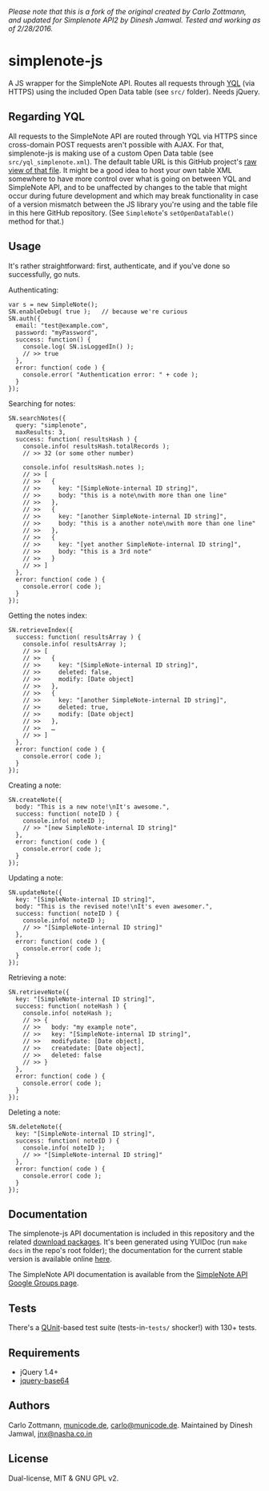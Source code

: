 *Please note that this is a fork of the original created by Carlo Zottmann, and updated for Simplenote  API2 by Dinesh Jamwal. Tested and working as of 2/28/2016.* 

# simplenote-js

A JS wrapper for the SimpleNote API.  Routes all requests through
[YQL](http://developer.yahoo.com/yql/) (via HTTPS) using the included
Open Data table (see `src/` folder).  Needs jQuery.


## Regarding YQL

All requests to the SimpleNote API are routed through YQL via HTTPS since 
cross-domain POST requests aren't possible with AJAX.  For that, simplenote-js
is making use of a custom Open Data table (see `src/yql_simplenote.xml`).  The
default table URL is this GitHub project's
[raw view of that file](http://github.com/carlo/simplenote-js/raw/master/src/yql_simplenote.xml).
It might be a good idea to host your own table XML somewhere to have more
control over what is going on between YQL and SimpleNote API, and to be
unaffected by changes to the table that might occur during future development
and which may break functionality in case of a version mismatch between the
JS library you're using and the table file in this here GitHub repository.
(See `SimpleNote`'s `setOpenDataTable()` method for that.)


## Usage

It's rather straightforward: first, authenticate, and if you've done so
successfully, go nuts.

Authenticating:

    var s = new SimpleNote();
    SN.enableDebug( true );   // because we're curious
    SN.auth({
      email: "test@example.com",
      password: "myPassword",
      success: function() {
        console.log( SN.isLoggedIn() );
        // >> true
      },
      error: function( code ) {
        console.error( "Authentication error: " + code );
      }
    });


Searching for notes:

    SN.searchNotes({
      query: "simplenote",
      maxResults: 3,
      success: function( resultsHash ) {
        console.info( resultsHash.totalRecords );
        // >> 32 (or some other number)
        
        console.info( resultsHash.notes );
        // >> [
        // >>   {
        // >>     key: "[SimpleNote-internal ID string]",
        // >>     body: "this is a note\nwith more than one line"
        // >>   },
        // >>   {
        // >>     key: "[another SimpleNote-internal ID string]",
        // >>     body: "this is a another note\nwith more than one line"
        // >>   },
        // >>   {
        // >>     key: "[yet another SimpleNote-internal ID string]",
        // >>     body: "this is a 3rd note"
        // >>   }
        // >> ]
      },
      error: function( code ) {
        console.error( code );
      }
    });


Getting the notes index:
    
    SN.retrieveIndex({
      success: function( resultsArray ) {
        console.info( resultsArray );
        // >> [
        // >>   {
        // >>     key: "[SimpleNote-internal ID string]",
        // >>     deleted: false,
        // >>     modify: [Date object]
        // >>   },
        // >>   {
        // >>     key: "[another SimpleNote-internal ID string]",
        // >>     deleted: true,
        // >>     modify: [Date object]
        // >>   },
        // >>   …
        // >> ]
      },
      error: function( code ) {
        console.error( code );
      }
    });


Creating a note:

    SN.createNote({
      body: "This is a new note!\nIt's awesome.",
      success: function( noteID ) {
        console.info( noteID );
        // >> "[new SimpleNote-internal ID string]"
      },
      error: function( code ) {
        console.error( code );
      }
    });


Updating a note:

    SN.updateNote({
      key: "[SimpleNote-internal ID string]",
      body: "This is the revised note!\nIt's even awesomer.",
      success: function( noteID ) {
        console.info( noteID );
        // >> "[SimpleNote-internal ID string]"
      },
      error: function( code ) {
        console.error( code );
      }
    });


Retrieving a note:

    SN.retrieveNote({
      key: "[SimpleNote-internal ID string]",
      success: function( noteHash ) {
        console.info( noteHash );
        // >> {
        // >>   body: "my example note",
        // >>   key: "[SimpleNote-internal ID string]",
        // >>   modifydate: [Date object],
        // >>   createdate: [Date object],
        // >>   deleted: false
        // >> }
      },
      error: function( code ) {
        console.error( code );
      }
    });


Deleting a note:

    SN.deleteNote({
      key: "[SimpleNote-internal ID string]",
      success: function( noteID ) {
        console.info( noteID );
        // >> "[SimpleNote-internal ID string]"
      },
      error: function( code ) {
        console.error( code );
      }
    });


## Documentation

The simplenote-js API documentation is included in this repository and the
related [download packages](http://github.com/carlo/simplenote-js/downloads).
It's been generated using YUIDoc (run `make docs` in the repo's root folder);
the documentation for the current stable version is available online
[here](http://carlo.github.com/simplenote-js/docs/).

The SimpleNote API documentation is available from the
[SimpleNote API Google Groups page](http://groups.google.com/group/simplenote-api).


## Tests

There's a [QUnit](http://docs.jquery.com/QUnit)-based test suite
(tests-in-`tests/` shocker!) with 130+ tests.


## Requirements

* jQuery 1.4+
* [jquery-base64](http://github.com/carlo/jquery-base64/)


## Authors

Carlo Zottmann, [municode.de](http://municode.de/), carlo@municode.de. 
Maintained by Dinesh Jamwal, jnx@nasha.co.in


## License

Dual-license, MIT & GNU GPL v2.
